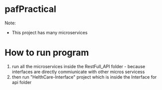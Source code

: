 # pafPractical
Note:
* This project has many microservices 

# How to run program

1. run all the microservices inside the RestFull_API folder - because interfaces are directly commiunicate with other micros servicess 
2. then run "HelthCare-Interface" project  which is inside the Interface for api folder 



